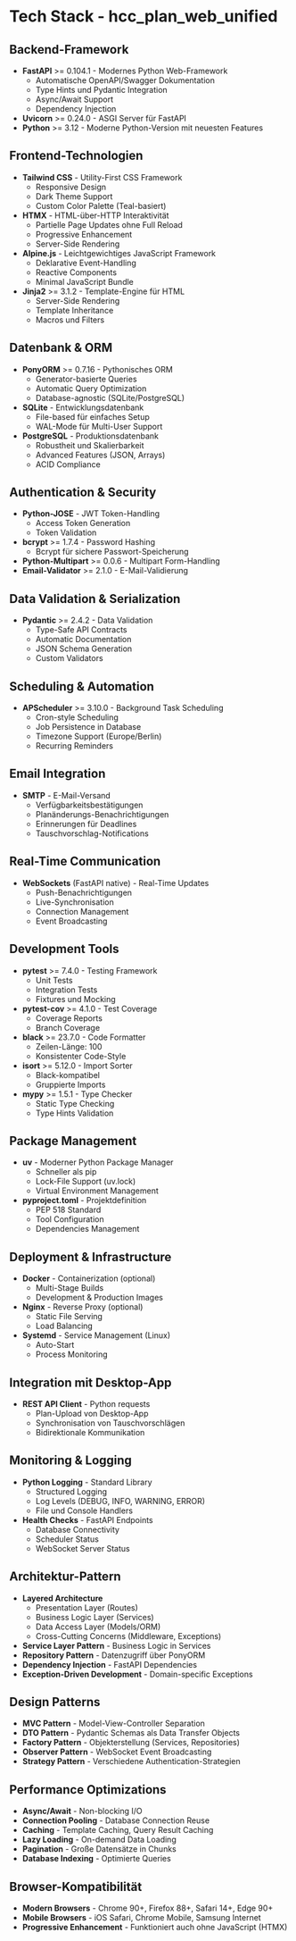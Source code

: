 # Tech Stack - hcc_plan_web_unified

## Backend-Framework
- **FastAPI** >= 0.104.1 - Modernes Python Web-Framework
  - Automatische OpenAPI/Swagger Dokumentation
  - Type Hints und Pydantic Integration
  - Async/Await Support
  - Dependency Injection
- **Uvicorn** >= 0.24.0 - ASGI Server für FastAPI
- **Python** >= 3.12 - Moderne Python-Version mit neuesten Features

## Frontend-Technologien
- **Tailwind CSS** - Utility-First CSS Framework
  - Responsive Design
  - Dark Theme Support
  - Custom Color Palette (Teal-basiert)
- **HTMX** - HTML-über-HTTP Interaktivität
  - Partielle Page Updates ohne Full Reload
  - Progressive Enhancement
  - Server-Side Rendering
- **Alpine.js** - Leichtgewichtiges JavaScript Framework
  - Deklarative Event-Handling
  - Reactive Components
  - Minimal JavaScript Bundle
- **Jinja2** >= 3.1.2 - Template-Engine für HTML
  - Server-Side Rendering
  - Template Inheritance
  - Macros und Filters

## Datenbank & ORM
- **PonyORM** >= 0.7.16 - Pythonisches ORM
  - Generator-basierte Queries
  - Automatic Query Optimization
  - Database-agnostic (SQLite/PostgreSQL)
- **SQLite** - Entwicklungsdatenbank
  - File-based für einfaches Setup
  - WAL-Mode für Multi-User Support
- **PostgreSQL** - Produktionsdatenbank
  - Robustheit und Skalierbarkeit
  - Advanced Features (JSON, Arrays)
  - ACID Compliance

## Authentication & Security
- **Python-JOSE** - JWT Token-Handling
  - Access Token Generation
  - Token Validation
- **bcrypt** >= 1.7.4 - Password Hashing
  - Bcrypt für sichere Passwort-Speicherung
- **Python-Multipart** >= 0.0.6 - Multipart Form-Handling
- **Email-Validator** >= 2.1.0 - E-Mail-Validierung

## Data Validation & Serialization
- **Pydantic** >= 2.4.2 - Data Validation
  - Type-Safe API Contracts
  - Automatic Documentation
  - JSON Schema Generation
  - Custom Validators

## Scheduling & Automation
- **APScheduler** >= 3.10.0 - Background Task Scheduling
  - Cron-style Scheduling
  - Job Persistence in Database
  - Timezone Support (Europe/Berlin)
  - Recurring Reminders

## Email Integration
- **SMTP** - E-Mail-Versand
  - Verfügbarkeitsbestätigungen
  - Planänderungs-Benachrichtigungen
  - Erinnerungen für Deadlines
  - Tauschvorschlag-Notifications

## Real-Time Communication
- **WebSockets** (FastAPI native) - Real-Time Updates
  - Push-Benachrichtigungen
  - Live-Synchronisation
  - Connection Management
  - Event Broadcasting

## Development Tools
- **pytest** >= 7.4.0 - Testing Framework
  - Unit Tests
  - Integration Tests
  - Fixtures und Mocking
- **pytest-cov** >= 4.1.0 - Test Coverage
  - Coverage Reports
  - Branch Coverage
- **black** >= 23.7.0 - Code Formatter
  - Zeilen-Länge: 100
  - Konsistenter Code-Style
- **isort** >= 5.12.0 - Import Sorter
  - Black-kompatibel
  - Gruppierte Imports
- **mypy** >= 1.5.1 - Type Checker
  - Static Type Checking
  - Type Hints Validation

## Package Management
- **uv** - Moderner Python Package Manager
  - Schneller als pip
  - Lock-File Support (uv.lock)
  - Virtual Environment Management
- **pyproject.toml** - Projektdefinition
  - PEP 518 Standard
  - Tool Configuration
  - Dependencies Management

## Deployment & Infrastructure
- **Docker** - Containerization (optional)
  - Multi-Stage Builds
  - Development & Production Images
- **Nginx** - Reverse Proxy (optional)
  - Static File Serving
  - Load Balancing
- **Systemd** - Service Management (Linux)
  - Auto-Start
  - Process Monitoring

## Integration mit Desktop-App
- **REST API Client** - Python requests
  - Plan-Upload von Desktop-App
  - Synchronisation von Tauschvorschlägen
  - Bidirektionale Kommunikation

## Monitoring & Logging
- **Python Logging** - Standard Library
  - Structured Logging
  - Log Levels (DEBUG, INFO, WARNING, ERROR)
  - File und Console Handlers
- **Health Checks** - FastAPI Endpoints
  - Database Connectivity
  - Scheduler Status
  - WebSocket Server Status

## Architektur-Pattern
- **Layered Architecture**
  - Presentation Layer (Routes)
  - Business Logic Layer (Services)
  - Data Access Layer (Models/ORM)
  - Cross-Cutting Concerns (Middleware, Exceptions)
- **Service Layer Pattern** - Business Logic in Services
- **Repository Pattern** - Datenzugriff über PonyORM
- **Dependency Injection** - FastAPI Dependencies
- **Exception-Driven Development** - Domain-specific Exceptions

## Design Patterns
- **MVC Pattern** - Model-View-Controller Separation
- **DTO Pattern** - Pydantic Schemas als Data Transfer Objects
- **Factory Pattern** - Objekterstellung (Services, Repositories)
- **Observer Pattern** - WebSocket Event Broadcasting
- **Strategy Pattern** - Verschiedene Authentication-Strategien

## Performance Optimizations
- **Async/Await** - Non-blocking I/O
- **Connection Pooling** - Database Connection Reuse
- **Caching** - Template Caching, Query Result Caching
- **Lazy Loading** - On-demand Data Loading
- **Pagination** - Große Datensätze in Chunks
- **Database Indexing** - Optimierte Queries

## Browser-Kompatibilität
- **Modern Browsers** - Chrome 90+, Firefox 88+, Safari 14+, Edge 90+
- **Mobile Browsers** - iOS Safari, Chrome Mobile, Samsung Internet
- **Progressive Enhancement** - Funktioniert auch ohne JavaScript (HTMX)
